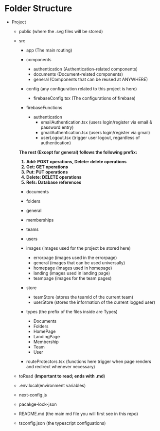 # Folder Structure



- Project
  - public (where the .svg files will be stored)
  - src
    - app (The main routing)
   
    - components
      - authentication (Authentication-related components)
      - documents (Document-related components)
      - general (Components that can be reused at ANYWHERE)
     
    - config (any configuration related to this project is here)
      - firebaseConfig.tsx (The configurations of firebase)
     
    - firebaseFunctions
      - authentication
        - emailAuthentication.tsx (users login/register via email & password entry)
        - gmailAuthentication.tsx (users login/register via gmail)
        - userLogout.tsx (trigger user logout, regardless of authentication)

    <b>The rest (Except for general) follows the following prefix:  
    1. Add: POST operations, Delete: delete operations
    2. Get: GET operations
    3. Put: PUT operations
    4. Delete: DELETE operations
    5. Refs: Database references
    </b>
       
      - documents
      - folders
      - general
      - memberships
      - teams
      - users
    
    - images (images used for the project be stored here)
      - errorpage (images used in the errorpage)
      - general (images that can be used universally)
      - homepage (images used in homepage)
      - landing (images used in landing page)
      - teampage (images for the team pages)
     
    - store
      - teamStore (stores the teamId of the current team)
      - userStore (stores the information of the current logged user)
      
    - types (the prefix of the files inside are Types)
      - Documents
      - Folders
      - HomePage
      - LandingPage
      - Membership
      - Team
      - User
        
    - routeProtectors.tsx (functions here trigger when page renders and redirect whenever necessary)
  
  - toRead (**Important to read; ends with .md**)
  - .env.local(environment variables)
  - next-config.js
  - pacakge-lock-json
  - README.md (the main md file you will first see in this repo)
  - tsconfig.json (the typescript configuations)
